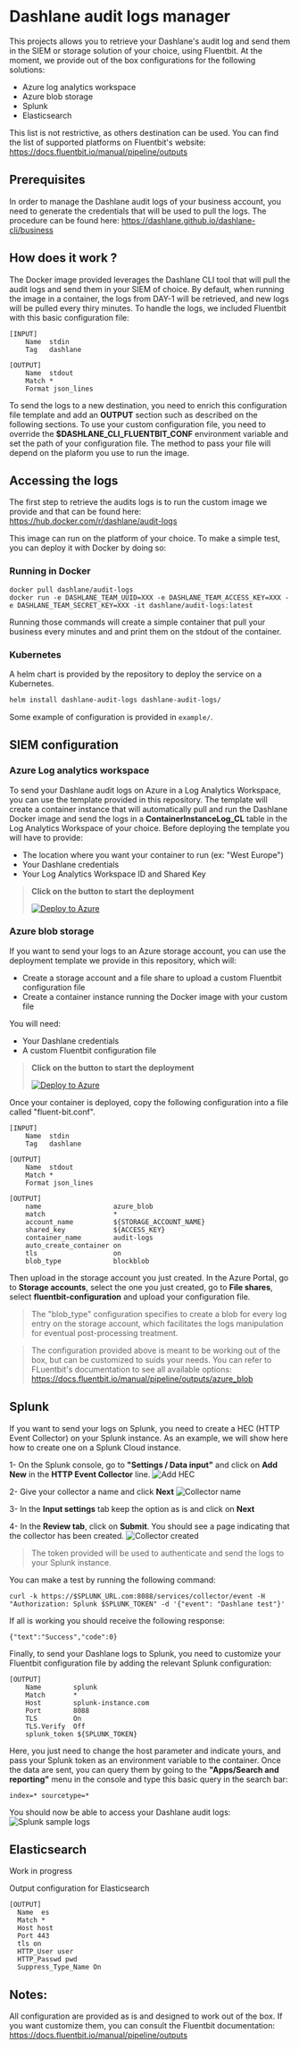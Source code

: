 # Dashlane audit logs manager

This projects allows you to retrieve your Dashlane's audit log and send them in the SIEM or storage solution of your choice, using Fluentbit. At the moment, we provide out of the box configurations for the following solutions:
* Azure log analytics workspace
* Azure blob storage
* Splunk
* Elasticsearch

This list is not restrictive, as others destination can be used. You can find the list of supported platforms on Fluentbit's website: https://docs.fluentbit.io/manual/pipeline/outputs

## Prerequisites

In order to manage the Dashlane audit logs of your business account, you need to generate the credentials that will be used to pull the logs. The procedure can be found here: https://dashlane.github.io/dashlane-cli/business

## How does it work ?

The Docker image provided leverages the Dashlane CLI tool that will pull the audit logs and send them in your SIEM of choice. By default, when running the image in a container, the logs from DAY-1 will be retrieved, and new logs will be pulled every thiry minutes. To handle the logs, we included Fluentbit with this basic configuration file:

```
[INPUT]
    Name  stdin
    Tag   dashlane

[OUTPUT]
    Name  stdout
    Match *
    Format json_lines
```

To send the logs to a new destination, you need to enrich this configuration file template and add an **OUTPUT** section such as described on the following sections. To use your custom configuration file, you need to override the **$DASHLANE_CLI_FLUENTBIT_CONF** environment variable and set the path of your configuration file. The method to pass your file will depend on the plaform you use to run the image.

## Accessing the logs

The first step to retrieve the audits logs is to run the custom image we provide and that can be found here: https://hub.docker.com/r/dashlane/audit-logs

This image can run on the platform of your choice. To make a simple test, you can deploy it with Docker by doing so:

### Running in Docker

```
docker pull dashlane/audit-logs
docker run -e DASHLANE_TEAM_UUID=XXX -e DASHLANE_TEAM_ACCESS_KEY=XXX -e DASHLANE_TEAM_SECRET_KEY=XXX -it dashlane/audit-logs:latest
```
Running those commands will create a simple container that pull your business every minutes and and print them on the stdout of the container.


### Kubernetes

A helm chart is provided by the repository to deploy the service on a Kubernetes.

```bash
helm install dashlane-audit-logs dashlane-audit-logs/
```

Some example of configuration is provided in `example/`.

## SIEM configuration

### Azure Log analytics workspace

To send your Dashlane audit logs on Azure in a Log Analytics Workspace, you can use the template provided in this repository. The template will create a container instance that will automatically pull and run the Dashlane Docker image and send the logs in a **ContainerInstanceLog_CL** table in the Log Analytics Workspace of your choice. Before deploying the template you will have to provide:

- The location where you want your container to run (ex: "West Europe")
- Your Dashlane credentials
- Your Log Analytics Workspace ID and Shared Key

>**Click on the button to start the deployment**
>
> [![Deploy to Azure](https://aka.ms/deploytoazurebutton)](https://portal.azure.com/#create/Microsoft.Template/uri/https%3A%2F%2Fraw.githubusercontent.com%2FDashlane%2Fdashlane-audit-logs%2Fmain%2FAzureTemplates%2FLog%20Analytics%20Workspace%2Fazuredeploy.json)

### Azure blob storage

If you want to send your logs to an Azure storage account, you can use the deployment template we provide in this repository, which will:
- Create a storage account and a file share to upload a custom Fluentbit configuration file
- Create a container instance running the Docker image with your custom file

You will need:
- Your Dashlane credentials
- A custom Fluentbit configuration file

>**Click on the button to start the deployment**
>
> [![Deploy to Azure](https://aka.ms/deploytoazurebutton)](https://portal.azure.com/#create/Microsoft.Template/uri/https%3A%2F%2Fraw.githubusercontent.com%2FDashlane%2Fdashlane-audit-logs%2Fmain%2FAzureTemplates%2FBlob%20storage%2Fazuredeploy.json)

Once your container is deployed, copy the following configuration into a file called "fluent-bit.conf". 
```
[INPUT]
    Name  stdin
    Tag   dashlane

[OUTPUT]
    Name  stdout
    Match *
    Format json_lines

[OUTPUT]
    name                  azure_blob
    match                 *
    account_name          ${STORAGE_ACCOUNT_NAME}
    shared_key            ${ACCESS_KEY}
    container_name        audit-logs
    auto_create_container on
    tls                   on
    blob_type             blockblob
```
Then upload in the storage account you just created. In the Azure Portal, go to **Storage accounts**, select the one you just created, go to **File shares**, select **fluentbit-configuration** and upload your configuration file.

> The "blob_type" configuration specifies to create a blob for every log entry on the storage account, which facilitates the logs manipulation for eventual post-processing treatment.


> The configuration provided above is meant to be working out of the box, but can be customized to suids your needs. You can refer to FLuentbit's documentation to see all available options: https://docs.fluentbit.io/manual/pipeline/outputs/azure_blob


## Splunk
If you want to send your logs on Splunk, you need to create a HEC (HTTP Event Collector) on your Splunk instance. As an example, we will show here how to create one on a Splunk Cloud instance.

1- On the Splunk console, go to **"Settings / Data input"** and click on **Add New** in the **HTTP Event Collector** line.
![Add HEC](documentation/images/image.png)

2- Give your collector a name and click **Next**
![Collector name](documentation/images/image-1.png)

3- In the **Input settings** tab keep the option as is and click on **Next**

4- In the **Review tab**, click on **Submit**. You should see a page indicating that the collector has been created.
![Collector created](documentation/images/image-3.png)

> The token provided will be used to authenticate and send the logs to your Splunk instance.

You can make a test by running the following command:

```
curl -k https://$SPLUNK_URL.com:8088/services/collector/event -H "Authorization: Splunk $SPLUNK_TOKEN" -d '{"event": "Dashlane test"}'
```

If all is working you should receive the following response:
```
{"text":"Success","code":0}
```

Finally, to send your Dashlane logs to Splunk, you need to customize your Fluentbit configuration file by adding the relevant Splunk configuration:

```
[OUTPUT]
    Name        splunk
    Match       *
    Host        splunk-instance.com
    Port        8088
    TLS         On
    TLS.Verify  Off
    splunk_token ${SPLUNK_TOKEN}
```

Here, you just need to change the host parameter and indicate yours, and pass your Splunk token as an environment variable to the container. 
Once the data are sent, you can query them by going to the **"Apps/Search and reporting"** menu in the console and type this basic query in the search bar:

```
index=* sourcetype=*
```

You should now be able to access your Dashlane audit logs:
![Splunk sample logs](documentation/images/image-4.png)


## Elasticsearch
Work in progress

Output configuration for Elasticsearch

```
[OUTPUT]
  Name  es
  Match *
  Host host
  Port 443
  tls on
  HTTP_User user
  HTTP_Passwd pwd
  Suppress_Type_Name On
```

## Notes:
All configuration are provided as is and designed to work out of the box. If you want customize them, you can consult the Fluentbit documentation: https://docs.fluentbit.io/manual/pipeline/outputs
